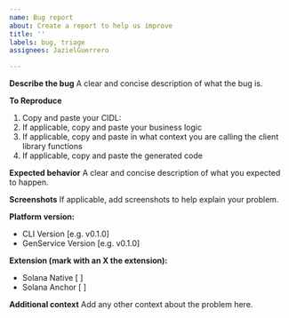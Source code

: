 ```yaml
---
name: Bug report
about: Create a report to help us improve
title: ''
labels: bug, triage
assignees: JazielGuerrero

---
```


**Describe the bug**
A clear and concise description of what the bug is.

**To Reproduce**
1. Copy and paste your CIDL:
2. If applicable, copy and paste your business logic
3. If applicable, copy and paste in what context you are calling the client library functions
4. If applicable, copy and paste the generated code

**Expected behavior**
A clear and concise description of what you expected to happen.

**Screenshots**
If applicable, add screenshots to help explain your problem.

**Platform version:**
 - CLI Version [e.g. v0.1.0]
 - GenService Version [e.g. v0.1.0]

**Extension (mark with an X the extension):**
 - Solana Native [ ]
 - Solana Anchor [ ]
   
**Additional context**
Add any other context about the problem here.
